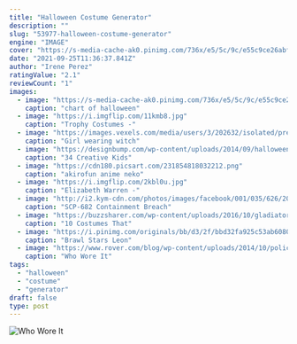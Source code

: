 ```yaml
---
title: "Halloween Costume Generator"
description: ""
slug: "53977-halloween-costume-generator"
engine: "IMAGE"
cover: "https://s-media-cache-ak0.pinimg.com/736x/e5/5c/9c/e55c9ce26abf52566f83c6496e19358a.jpg"
date: "2021-09-25T11:36:37.841Z"
author: "Irene Perez"
ratingValue: "2.1"
reviewCount: "1"
images:
  - image: "https://s-media-cache-ak0.pinimg.com/736x/e5/5c/9c/e55c9ce26abf52566f83c6496e19358a.jpg"
    caption: "chart of halloween"
  - image: "https://i.imgflip.com/11kmb8.jpg"
    caption: "Trophy Costumes -"
  - image: "https://images.vexels.com/media/users/3/202632/isolated/preview/904666e48357a49ed0bce45037edee53-girl-wearing-witch-costume-by-vexels.png"
    caption: "Girl wearing witch"
  - image: "https://designbump.com/wp-content/uploads/2014/09/halloween-costumes-for-kids-15.jpg"
    caption: "34 Creative Kids"
  - image: "https://cdn180.picsart.com/231854818032212.png"
    caption: "akirofun anime neko"
  - image: "https://i.imgflip.com/2kbl0u.jpg"
    caption: "Elizabeth Warren -"
  - image: "http://i2.kym-cdn.com/photos/images/facebook/001/035/626/20a.jpg"
    caption: "SCP-682 Containment Breach"
  - image: "https://buzzsharer.com/wp-content/uploads/2016/10/gladiator-mastiff.jpg"
    caption: "10 Costumes That"
  - image: "https://i.pinimg.com/originals/bb/d3/2f/bbd32fa925c53ab608080391616a1fb3.jpg"
    caption: "Brawl Stars Leon"
  - image: "https://www.rover.com/blog/wp-content/uploads/2014/10/police-dog.jpg"
    caption: "Who Wore It"
tags:
  - "halloween"
  - "costume"
  - "generator"
draft: false
type: post
---
```



![Who Wore It](https://www.rover.com/blog/wp-content/uploads/2014/10/police-dog.jpg "Who Wore It")


<!--inArticleAds-->

<!--galleryOne-->


<!--inArticleAds-->

<!--galleryTwo-->


<!--galleryThree-->

